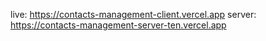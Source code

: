 live: https://contacts-management-client.vercel.app
server: https://contacts-management-server-ten.vercel.app

<!-- comment -->
